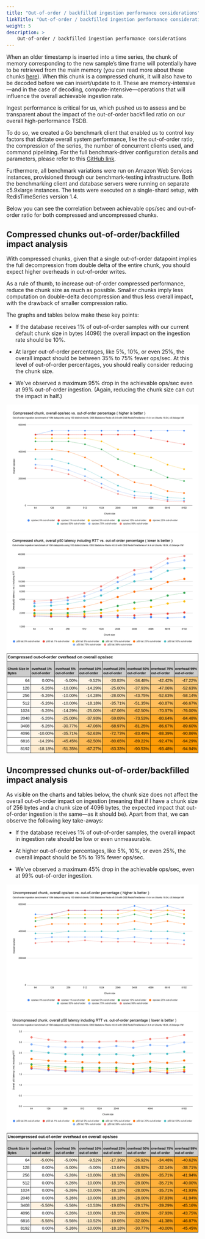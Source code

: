 ```yaml
---
title: "Out-of-order / backfilled ingestion performance considerations"
linkTitle: "Out-of-order / backfilled ingestion performance considerations"
weight: 5
description: >
    Out-of-order / backfilled ingestion performance considerations
---
```


When an older timestamp is inserted into a time series, the chunk of memory corresponding to the new sample’s time frame will potentially have to be retrieved from the main memory (you can read more about these chunks [here](https://redislabs.com/blog/redistimeseries-ga-making-4th-dimension-truly-immersive/)). When this chunk is a compressed chunk, it will also have to be decoded before we can insert/update to it. These are memory-intensive—and in the case of decoding, compute-intensive—operations that will influence the overall achievable ingestion rate. 


Ingest performance is critical for us, which pushed  us to assess and be transparent about the impact of the out-of-order backfilled ratio on our overall high-performance TSDB.


To do so, we created a Go benchmark client that enabled us to control key factors that dictate overall system performance, like the out-of-order ratio, the compression of the series, the number of concurrent clients used, and command pipelining. For the full benchmark-driver configuration details and parameters, please refer to this [GitHub link](https://github.com/RedisTimeSeries/redistimeseries-ooo-benchmark).


Furthermore, all benchmark variations were run on Amazon Web Services instances, provisioned through our benchmark-testing infrastructure. Both the benchmarking client and database servers were running on separate c5.9xlarge instances. The tests were executed on a single-shard setup, with RedisTimeSeries version 1.4.


Below you can see the correlation between achievable ops/sec and out-of-order ratio for both compressed and uncompressed chunks.


## Compressed chunks out-of-order/backfilled impact analysis

With compressed chunks, given that a single out-of-order datapoint implies the full decompression from double delta of the entire chunk, you should expect higher overheads in out-of-order writes. 

As a rule of thumb, to increase out-of-order compressed performance, reduce the chunk size as much as possible. Smaller chunks imply less computation on double-delta decompression and thus less overall impact, with the drawback of smaller compression ratio.

The graphs and tables below make these key points:

- If the database receives 1% of out-of-order samples with our current default chunk size in bytes (4096) the overall impact on the ingestion rate should be 10%.

- At larger out-of-order percentages, like 5%, 10%, or even 25%, the overall impact should be between 35% to 75% fewer ops/sec. At this level of out-of-order percentages, you should really consider reducing the chunk size.

- We've observed a maximum 95% drop in the achievable ops/sec even at 99% out-of-order ingestion. (Again, reducing the chunk size can cut the impact in half.)

<img src="images/compressed-overall-ops-sec-vs-out-of-order-percentage.png" alt="compressed-overall-ops-sec-vs-out-of-order-percentage"/>

<img src="images/compressed-overall-p50-lat-vs-out-of-order-percentage.png" alt="compressed-overall-p50-lat-vs-out-of-order-percentage"/>

<img src="images/compressed-out-of-order-overhead-table.png" alt="compressed-out-of-order-overhead-table"/>

## Uncompressed chunks out-of-order/backfilled impact analysis

As visible on the charts and tables below, the chunk size does not affect the overall out-of-order impact on ingestion (meaning that if I have a chunk size of 256 bytes and a chunk size of 4096 bytes, the expected impact that out-of-order ingestion is the same—as it should be). 
Apart from that, we can observe the following key take-aways:

- If the database receives 1% of out-of-order samples, the overall impact in ingestion rate should be low or even unmeasurable.

- At higher out-of-order percentages, like  5%, 10%, or even 25%, the overall impact should be 5% to 19% fewer ops/sec.

- We've observed a maximum 45% drop in the achievable ops/sec, even at 99% out-of-order ingestion.

<img src="images/uncompressed-overall-ops-sec-vs-out-of-order-percentage.png" alt="uncompressed-overall-ops-sec-vs-out-of-order-percentage"/>

<img src="images/uncompressed-overall-p50-lat-vs-out-of-order-percentage.png" alt="uncompressed-overall-p50-lat-vs-out-of-order-percentage"/>

<img src="images/uncompressed-out-of-order-overhead-table.png" alt="uncompressed-out-of-order-overhead-table"/>